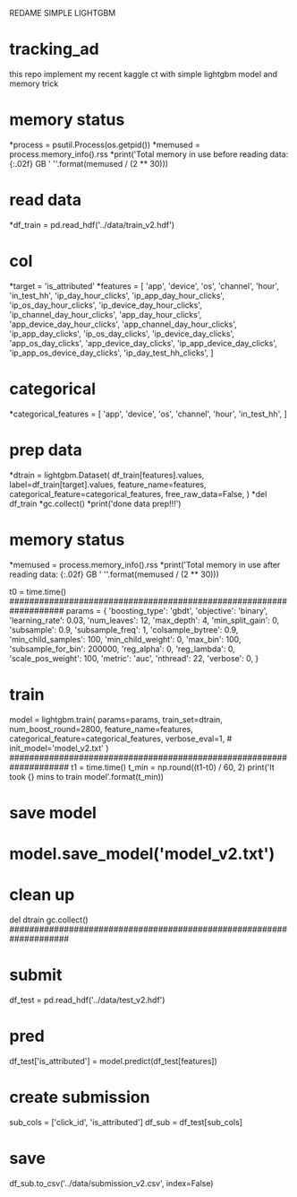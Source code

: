REDAME SIMPLE LIGHTGBM
# tracking_ad
this repo implement my recent kaggle ct with simple lightgbm model and memory trick 

# memory status
*process = psutil.Process(os.getpid())
*memused = process.memory_info().rss
*print('Total memory in use before reading data: {:.02f} GB '
      ''.format(memused / (2 ** 30)))

# read data
*df_train = pd.read_hdf('../data/train_v2.hdf')
# col
*target = 'is_attributed'
*features = [
    'app',
    'device',
    'os',
    'channel',
    'hour',
    'in_test_hh',
    'ip_day_hour_clicks',
    'ip_app_day_hour_clicks',
    'ip_os_day_hour_clicks',
    'ip_device_day_hour_clicks',
    'ip_channel_day_hour_clicks',
    'app_day_hour_clicks',
    'app_device_day_hour_clicks',
    'app_channel_day_hour_clicks',
    'ip_app_day_clicks',
    'ip_os_day_clicks',
    'ip_device_day_clicks',
    'app_os_day_clicks',
    'app_device_day_clicks',
    'ip_app_device_day_clicks',
    'ip_app_os_device_day_clicks',
    'ip_day_test_hh_clicks',
]
# categorical
*categorical_features = [
    'app',
    'device',
    'os',
    'channel',
    'hour',
    'in_test_hh',
]
# prep data
*dtrain = lightgbm.Dataset(
    df_train[features].values,
    label=df_train[target].values,
    feature_name=features,
    categorical_feature=categorical_features,
    free_raw_data=False,
)
*del df_train
*gc.collect()
*print('done data prep!!!')
# memory status
*memused = process.memory_info().rss
*print('Total memory in use after reading data: {:.02f} GB '
      ''.format(memused / (2 ** 30)))

t0 = time.time()
###################################################################
params = {
    'boosting_type': 'gbdt',
    'objective': 'binary',
    'learning_rate': 0.03,
    'num_leaves': 12,
    'max_depth': 4,
    'min_split_gain': 0,
    'subsample': 0.9,
    'subsample_freq': 1,
    'colsample_bytree': 0.9,
    'min_child_samples': 100,
    'min_child_weight': 0,
    'max_bin': 100,
    'subsample_for_bin': 200000,
    'reg_alpha': 0,
    'reg_lambda': 0,
    'scale_pos_weight': 100,
    'metric': 'auc',
    'nthread': 22,
    'verbose': 0,
}
# train
model = lightgbm.train(
    params=params,
    train_set=dtrain,
    num_boost_round=2800,
    feature_name=features,
    categorical_feature=categorical_features,
    verbose_eval=1,
    # init_model='model_v2.txt'
)
####################################################################
t1 = time.time()
t_min = np.round((t1-t0) / 60, 2)
print('It took {} mins to train model'.format(t_min))
# save model
# model.save_model('model_v2.txt')
# clean up
del dtrain
gc.collect()
####################################################################
# submit
df_test = pd.read_hdf('../data/test_v2.hdf')
# pred
df_test['is_attributed'] = model.predict(df_test[features])
# create submission
sub_cols = ['click_id', 'is_attributed']
df_sub = df_test[sub_cols]
# save
df_sub.to_csv('../data/submission_v2.csv', index=False)
